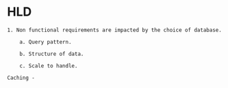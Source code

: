 # HLD

    1. Non functional requirements are impacted by the choice of database.
        
        a. Query pattern.

        b. Structure of data.

        c. Scale to handle.

    Caching - 